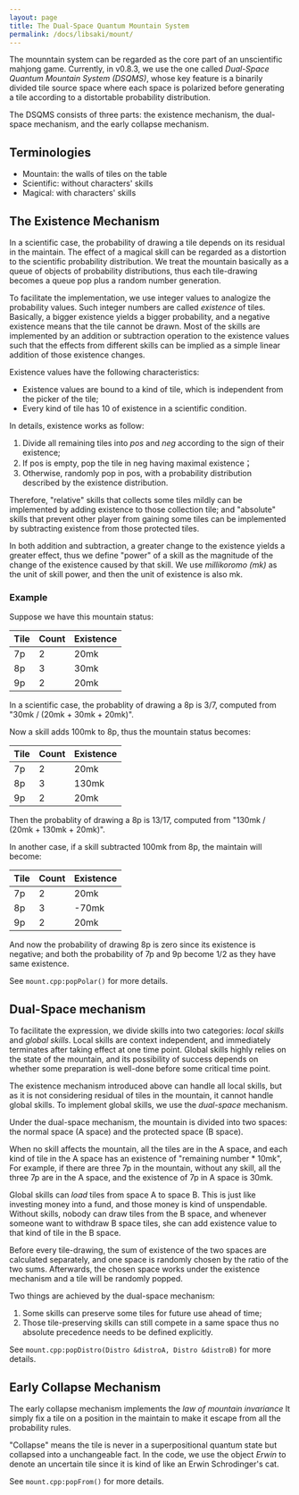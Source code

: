 ```yaml
---
layout: page
title: The Dual-Space Quantum Mountain System
permalink: /docs/libsaki/mount/
---
```


The mounntain system can be regarded as the core part of an unscientific mahjong game.
Currently, in v0.8.3, we use the one called *Dual-Space Quantum Mountain System (DSQMS)*,
whose key feature is a binarily divided tile source space where each space is polarized before generating a tile
according to a distortable probability distribution. 

The DSQMS consists of three parts: the existence mechanism, the dual-space mechanism, 
and the early collapse mechanism. 

## Terminologies

- Mountain: the walls of tiles on the table
- Scientific: without characters' skills
- Magical: with characters' skills

## The Existence Mechanism

In a scientific case, the probability of drawing a tile depends on its residual in the maintain. 
The effect of a magical skill can be regarded as a distortion to the scientific probability distribution.
We treat the mountain basically as a queue of objects of probability distributions, 
thus each tile-drawing becomes a queue pop plus a random number generation. 

To facilitate the implementation, we use integer values to analogize the probability values. 
Such integer numbers are called *existence* of tiles. 
Basically, a bigger existence yields a bigger probability, 
and a negative existence means that the tile cannot be drawn.
Most of the skills are implemented by an addition or subtraction operation to the
existence values such that the effects from different skills can be implied as
a simple linear addition of those existence changes. 

Existence values have the following characteristics:

- Existence values are bound to a kind of tile, which is independent from the picker of the tile;
- Every kind of tile has 10 of existence in a scientific condition.

In details, existence works as follow:

1. Divide all remaining tiles into *pos* and *neg* according to the sign of their existence;
2. If pos is empty, pop the tile in neg having maximal existence；
3. Otherwise, randomly pop in pos, with a probability distribution described by the existence distribution.

Therefore, "relative" skills that collects some tiles mildly
can be implemented by adding existence to those collection tile;
and "absolute" skills that prevent other player from gaining some tiles
can be implemented by subtracting existence from those protected tiles. 

In both addition and subtraction, a greater change to the existence yields a greater effect,
thus we define "power" of a skill as the magnitude of the change of the existence caused by that skill.
We use *millikoromo (mk)* as the unit of skill power, and then the unit of existence is also mk. 

### Example

Suppose we have this mountain status:

| Tile | Count | Existence |
| --- | --- | --- |
| 7p | 2 | 20mk |
| 8p | 3 | 30mk |
| 9p | 2 | 20mk |


In a scientific case, the probablity of drawing a 8p is 3/7,
computed from "30mk / (20mk + 30mk + 20mk)".

Now a skill adds 100mk to 8p, thus the mountain status becomes:

| Tile | Count | Existence |
| --- | --- | --- |
| 7p | 2 | 20mk |
| 8p | 3 | 130mk |
| 9p | 2 | 20mk |

Then the probablity of drawing a 8p is 13/17,
computed from "130mk / (20mk + 130mk + 20mk)".

In another case, if a skill subtracted 100mk from 8p, the maintain will become:

| Tile | Count | Existence |
| --- | --- | --- |
| 7p | 2 | 20mk |
| 8p | 3 | -70mk |
| 9p | 2 | 20mk |

And now the probability of drawing 8p is zero since its existence is negative;
and both the probability of 7p and 9p become 1/2 as they have same existence.

See `mount.cpp:popPolar()` for more details. 

## Dual-Space mechanism

To facilitate the expression, we divide skills into two categories:
*local skills* and *global skills*.
Local skills are context independent, and immediately terminates
after taking effect at one time point. 
Global skills highly relies on the state of the mountain,
and its possibility of success depends on whether some preparation
is well-done before some critical time point. 

The existence mechanism introduced above can handle all local skills,
but as it is not considering residual of tiles in the mountain, 
it cannot handle global skills.
To implement global skills, we use the *dual-space* mechanism.

Under the dual-space mechanism, the mountain is divided into two spaces:
the normal space (A space) and the protected space (B space).

When no skill affects the mountain, all the tiles are in the A space,
and each kind of tile in the A space has an existence of "remaining number * 10mk",
For example, if there are three 7p in the mountain, without any skill,
all the three 7p are in the A space, and the existence of 7p in A space is 30mk.

Global skills can *load* tiles from space A to space B.
This is just like investing money into a fund, and those money is kind of unspendable.
Without skills, nobody can draw tiles from the B space, 
and whenever someone want to withdraw B space tiles,
she can add existence value to that kind of tile in the B space.

Before every tile-drawing, the sum of existence of the two spaces
are calculated separately, and one space is randomly chosen by the ratio of
the two sums. Afterwards, the chosen space works under the existence mechanism
and a tile will be randomly popped. 

Two things are achieved by the dual-space mechanism:
1. Some skills can preserve some tiles for future use ahead of time;
2. Those tile-preserving skills can still compete in a same space
thus no absolute precedence needs to be defined explicitly.

See `mount.cpp:popDistro(Distro &distroA, Distro &distroB)` for more details.

## Early Collapse Mechanism

The early collapse mechanism implements the *law of mountain invariance*
It simply fix a tile on a position in the maintain
to make it escape from all the probability rules.

"Collapse" means the tile is never in a superpositional quantum state
but collapsed into a unchangeable fact.
In the code, we use the object *Erwin*
to denote an uncertain tile since it is kind of like an Erwin Schrodinger's cat.

See `mount.cpp:popFrom()` for more details.





